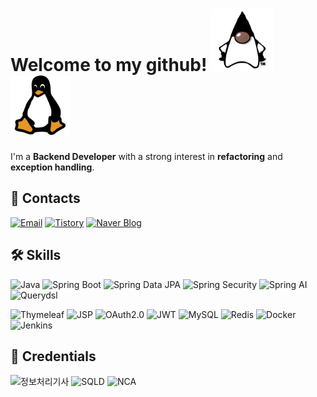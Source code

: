 # Welcome to my github! <img src="images/duke.png" alt="duke" height="100"> <img src="images/tux.png" alt="tux" height="95">
I'm a **Backend Developer** with a strong interest in **refactoring** and **exception handling**.<br>

## 💬 Contacts
[![Email](https://img.shields.io/badge/Email-D14836?style=for-the-badge&logo=gmail&logoColor=white)](mailto:wjdtjdwls98@gmail.com)
[![Tistory](https://img.shields.io/badge/Tistory-000000?style=for-the-badge&logo=tistory&logoColor=white)](https://jngsngjn.tistory.com)
[![Naver Blog](https://img.shields.io/badge/Naver%20Blog-03C75A?style=for-the-badge&logo=naver&logoColor=white)](https://blog.naver.com/jngsngjn)

## 🛠 Skills
![Java](https://img.shields.io/badge/JAVA-ED8B00?style=for-the-badge&logo=java&logoColor=white)
![Spring Boot](https://img.shields.io/badge/Spring%20Boot-6DB33F?style=for-the-badge&logo=spring-boot&logoColor=white)
![Spring Data JPA](https://img.shields.io/badge/Spring%20Data%20JPA-6DB33F?style=for-the-badge&logo=spring&logoColor=white)
![Spring Security](https://img.shields.io/badge/Spring%20Security-6DB33F?style=for-the-badge&logo=spring-security&logoColor=white)
![Spring AI](https://img.shields.io/badge/Spring%20AI-6DB33F?style=for-the-badge&logo=spring&logoColor=white)
![Querydsl](https://img.shields.io/badge/Querydsl-blue?style=for-the-badge)

![Thymeleaf](https://img.shields.io/badge/Thymeleaf-005F0F?style=for-the-badge&logo=thymeleaf&logoColor=white)
![JSP](https://img.shields.io/badge/JSP-ED8B00?style=for-the-badge&logo=java&logoColor=white)
![OAuth2.0](https://img.shields.io/badge/OAuth2.0-black?style=for-the-badge)
![JWT](https://img.shields.io/badge/JWT-purple?style=for-the-badge&logo=JSON-web-tokens&logoColor=white)
![MySQL](https://img.shields.io/badge/MySQL-4479A1?style=for-the-badge&logo=mysql&logoColor=white)
![Redis](https://img.shields.io/badge/Redis-DC382D?style=for-the-badge&logo=redis&logoColor=white)
![Docker](https://img.shields.io/badge/Docker-2496ED?style=for-the-badge&logo=docker&logoColor=white)
![Jenkins](https://img.shields.io/badge/Jenkins-D24939?style=for-the-badge&logo=jenkins&logoColor=white)

## 📜 Credentials
![정보처리기사](https://img.shields.io/badge/정보처리기사-gold?style=for-the-badge)
![SQLD](https://img.shields.io/badge/SQLD-silver?style=for-the-badge&logoColor=white)
![NCA](https://img.shields.io/badge/NCA-03C75A?style=for-the-badge&logo=naver&logoColor=white)
<!-- ![리눅스마스터 2급](https://img.shields.io/badge/리눅스마스터%202급-black?style=for-the-badge&logo=linux&logoColor=white) -->
